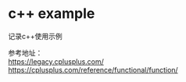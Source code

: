 # c++ example
记录c++使用示例


参考地址：  
https://legacy.cplusplus.com/  
https://cplusplus.com/reference/functional/function/  
